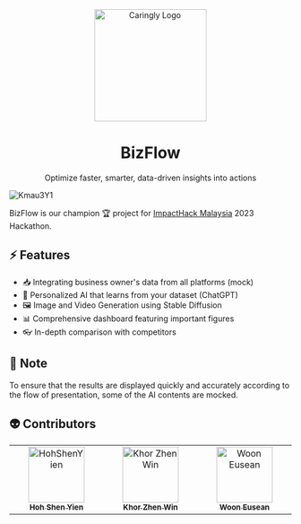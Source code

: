 <div align="center">
  <img src="https://github.com/DoBetter-Malaysia/bizflow-impacthack/assets/55322546/965a2769-a1ed-4b35-8fb0-70482e69e664" alt="Caringly Logo" height="200">
</div>

<h1 align="center">
  BizFlow
</h1>

<p align="center">
  Optimize faster, smarter, data-driven insights into actions
</p>

![Kmau3Y1](https://github.com/HohShenYien/caringly/assets/55322546/9158e265-2817-4cb5-bb94-b41ba4f8247a)

BizFlow is our champion 🏆 project for [ImpactHack Malaysia](https://jomhack.com/impacthack/) 2023 Hackathon.

## ⚡ Features

- 📥 Integrating business owner's data from all platforms (mock)
- 🤖 Personalized AI that learns from your dataset (ChatGPT)
- 🖼 Image and Video Generation using Stable Diffusion
- 📊 Comprehensive dashboard featuring important figures
- 👓 In-depth comparison with competitors

## 📌 Note

To ensure that the results are displayed quickly and accurately according to the flow of presentation, some of the AI contents are mocked.

## 👽 Contributors

<table>
  <tbody>
    <tr>
      <td align="center" valign="top" width="14.28%"><a href="https://shenyien.cyou"><img src="https://avatars.githubusercontent.com/u/55322546?v=4?s=100" width="100px;" alt="HohShenYien"/><br /><sub><b>Hoh Shen Yien</b></sub></a><br /></td>
      <td align="center" valign="top" width="14.28%"><a href="https://github.com/khorzhenwin/"><img src="https://avatars.githubusercontent.com/u/78037711?v=4?s=100" width="100px;" alt="Khor Zhen Win"/><br /><sub><b>Khor Zhen Win</b></sub></a><br /></td>
      <td align="center" valign="top" width="14.28%"><a href="https://github.com/wooneusean"><img src="https://avatars.githubusercontent.com/u/20278298?v=4s=100" width="100px;" alt="Woon Eusean"/><br /><sub><b>Woon Eusean</b></sub></a><br /></td>
    </tr>
  </tbody>
</table>
